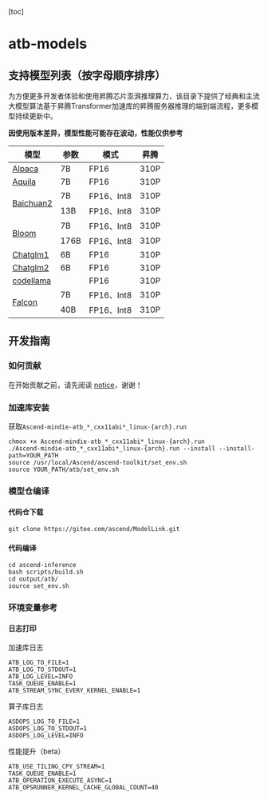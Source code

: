 [toc]
# atb-models
## 支持模型列表（按字母顺序排序）
<p>为方便更多开发者体验和使用昇腾芯片澎湃推理算力，该目录下提供了经典和主流大模型算法基于昇腾Transformer加速库的昇腾服务器推理的端到端流程，更多模型持续更新中。</p>
<strong>因使用版本差异，模型性能可能存在波动，性能仅供参考</strong></p>
<table>
  <thead>
    <tr>
      <th>模型</th>
      <th>参数</th>
      <th>模式</th>
      <th>昇腾 </th>
    </tr>
    </tr>
  </thead>
  <tbody>
    <tr>
      <td rowspan="1"><a href="examples/Alpaca/README.md">Alpaca</a></td>
      <td> 7B </td>
      <td> FP16 </td>
      <td> 310P </td>
    </tr>
    <tr>
      <td rowspan="1"><a href="examples/Aquila/README.md">Aquila</a></td>
      <td> 7B </td>
      <td> FP16 </td>
      <td> 310P </td>
    </tr>
    <tr>
      <td rowspan="2"><a href="examples/Baichuan2/README.md">Baichuan2</a></td>
      <td> 7B </td>
      <td> FP16、Int8 </td>
      <td> 310P </td>
    </tr>
    <tr>
      <td> 13B </td>
      <td> FP16、Int8 </td>
      <td> 310P </td>
    </tr>
    <tr>
      <td rowspan="2"><a href="examples/bloom/README.md">Bloom</a></td>
      <td> 7B </td>
      <td> FP16、Int8 </td>
      <td> 310P </td>
    </tr>
    <tr>
      <td> 176B </td>
      <td> FP16、Int8 </td>
      <td> 310P </td>
    </tr>
    <tr>
      <td rowspan="1"><a href="">Chatglm1</a></td>
      <td> 6B </td>
      <td> FP16 </td>
      <td> 310P </td>
    </tr>
    <tr>
      <td rowspan="1"><a href="">Chatglm2</a></td>
      <td> 6B </td>
      <td> FP16 </td>
      <td> 310P </td>
    </tr>
    <tr>
      <td rowspan="1"><a href="">codellama</a></td>
      <td>  </td>
      <td> FP16 </td>
      <td> 310P </td>
    </tr>
    <tr>
      <td rowspan="2"><a href="">Falcon</a></td>
      <td> 7B </td>
      <td> FP16、Int8 </td>
      <td> 310P </td>
    </tr>
    <tr>
      <td> 40B </td>
      <td> FP16、Int8 </td>
      <td> 310P </td>
    </tr>
  </tbody>
</table>

## 开发指南
### 如何贡献
在开始贡献之前，请先阅读 [notice](CONTRIBUTING.md)，谢谢！

### 加速库安装

获取`Ascend-mindie-atb_*_cxx11abi*_linux-{arch}.run`
```
chmox +x Ascend-mindie-atb_*_cxx11abi*_linux-{arch}.run
./Ascend-mindie-atb_*_cxx11abi*_linux-{arch}.run --install --install-path=YOUR_PATH
source /usr/local/Ascend/ascend-toolkit/set_env.sh
source YOUR_PATH/atb/set_env.sh
```

### 模型仓编译

#### 代码仓下载

```
git clone https://gitee.com/ascend/ModelLink.git
```

#### 代码编译

```
cd ascend-inference
bash scripts/build.sh
cd output/atb/
source set_env.sh
```

### 环境变量参考

#### 日志打印

加速库日志

```
ATB_LOG_TO_FILE=1
ATB_LOG_TO_STDOUT=1
ATB_LOG_LEVEL=INFO
TASK_QUEUE_ENABLE=1
ATB_STREAM_SYNC_EVERY_KERNEL_ENABLE=1
```

算子库日志

```
ASDOPS_LOG_TO_FILE=1
ASDOPS_LOG_TO_STDOUT=1
ASDOPS_LOG_LEVEL=INFO
```

性能提升（beta）
```
ATB_USE_TILING_CPY_STREAM=1
TASK_QUEUE_ENABLE=1
ATB_OPERATION_EXECUTE_ASYNC=1
ATB_OPSRUNNER_KERNEL_CACHE_GLOBAL_COUNT=40
```
